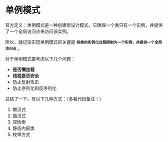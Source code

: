 # 单例模式

官方定义：单例模式是一种创建型设计模式，它确保一个类只有一个实例，并提供了一个全局访问点来访问该实例。

所以，就记住实现单例模式的关键是 **`将类的实例化过程限制为一个实例，并提供一个全局访问点`** 。

对于单例模式要考虑以下几个问题：

- **是否懒加载**
- **线程是否安全**
- 防止反射攻击
- 防止序列化和反序列化

总结了一下，有以下几种方式：（多看代码备注！）

1. 懒汉式 
2. 饿汉式
3. 双检索
4. 静态内部类
5. 枚举方式





